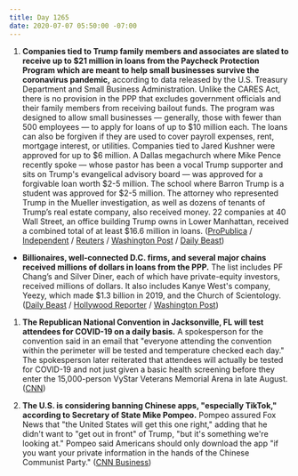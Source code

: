 ```yaml
---
title: Day 1265
date: 2020-07-07 05:50:00 -07:00
---
```


1. **Companies tied to Trump family members and associates are slated to receive up to $21 million in loans from the Paycheck Protection Program which are meant to help small businesses survive the coronavirus pandemic,** according to data released by the U.S. Treasury Department and Small Business Administration. Unlike the CARES Act, there is no provision in the PPP that excludes government officials and their family members from receiving bailout funds. The program was designed to allow small businesses — generally, those with fewer than 500 employees — to apply for loans of up to $10 million each. The loans can also be forgiven if they are used to cover payroll expenses, rent, mortgage interest, or utilities. Companies tied to Jared Kushner were approved for up to $6 million. A Dallas megachurch where Mike Pence recently spoke — whose pastor has been a vocal Trump supporter and sits on Trump's evangelical advisory board — was approved for a forgivable loan worth $2-5 million. The school where Barron Trump is a student was approved for $2-5 million. The attorney who represented Trump in the Mueller investigation, as well as dozens of tenants of Trump’s real estate company, also received money. 22 companies at 40 Wall Street, an office building Trump owns in Lower Manhattan, received a combined total of at least $16.6 million in loans. ([ProPublica](https://www.propublica.org/article/trump-friends-and-family-cleared-for-millions-in-small-business-bailout) / [Independent](https://www.independent.co.uk/news/world/americas/us-politics/kanye-west-ppp-loan-yeezy-scientology-trump-business-pandemic-a9605291.html) / [Reuters](https://www.reuters.com/article/us-health-coronavirus-ppp-religious-idUSKBN2480CB) / [Washington Post](https://www.washingtonpost.com/business/2020/07/06/sba-ppp-loans-data/) / [Daily Beast](https://www.thedailybeast.com/trumps-small-biz-rescue-bailed-out-kushners-family-obamas-aides-and-other-political-elite))

* **Billionaires, well-connected D.C. firms, and several major chains received millions of dollars in loans from the PPP.** The list includes PF Chang’s and Silver Diner, each of which have private-equity investors, received millions of dollars. It also includes Kanye West's company, Yeezy, which made $1.3 billion in 2019, and the Church of Scientology. ([Daily Beast](https://www.thedailybeast.com/billionaire-kanye-wests-company-yeezy-llc-gets-multimillion-dollar-ppp-loan-from-trump-admin) / [Hollywood Reporter](https://www.hollywoodreporter.com/news/kanye-wests-yeezy-received-2m-federal-pandemic-loan-1301971) / [Washington Post](https://www.washingtonpost.com/business/2020/07/06/sba-ppp-loans-data/))

1. **The Republican National Convention in Jacksonville, FL will test attendees for COVID-19 on a daily basis.** A spokesperson for the convention said in an email that "everyone attending the convention within the perimeter will be tested and temperature checked each day." The spokesperson later reiterated that attendees will actually be tested for COVID-19 and not just given a basic health screening before they enter the 15,000-person VyStar Veterans Memorial Arena in late August. ([CNN](https://www.cnn.com/2020/07/06/politics/republican-national-convention-jacksonville-test-attendees-coronavirus/index.html))

2. **The U.S. is considering banning Chinese apps, "especially TikTok," according to Secretary of State Mike Pompeo.** Pompeo assured Fox News that "the United States will get this one right," adding that he didn't want to "get out in front" of Trump, "but it's something we're looking at." Pompeo said Americans should only download the app "if you want your private information in the hands of the Chinese Communist Party." ([CNN Business](https://www.cnn.com/2020/07/07/tech/us-tiktok-ban/index.html))